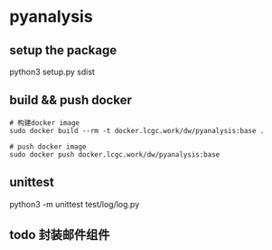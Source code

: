 # pyanalysis

## setup the package

python3 setup.py sdist

## build && push docker

```
# 构建docker image
sudo docker build --rm -t docker.lcgc.work/dw/pyanalysis:base .

# push docker image
sudo docker push docker.lcgc.work/dw/pyanalysis:base
```

## unittest  

python3 -m unittest test/log/log.py


## todo 封装邮件组件
